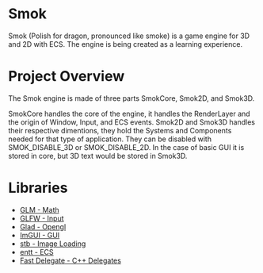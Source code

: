 # Smok
Smok (Polish for dragon, pronounced like smoke) is a game engine for 3D and 2D with ECS. The engine is being created as a learning experience.

# Project Overview
The Smok engine is made of three parts SmokCore, Smok2D, and Smok3D.

SmokCore handles the core of the engine, it handles the RenderLayer and the origin of Window, Input, and ECS events.
Smok2D and Smok3D handles their respective dimentions, they hold the Systems and Components needed for that type of application. They can be disabled with SMOK_DISABLE_3D or SMOK_DISABLE_2D. In the case of basic GUI it is stored in core, but 3D text would be stored in Smok3D.

# Libraries
- [GLM - Math](http://glm.g-truc.net/0.9.8/index.html)
- [GLFW - Input](https://www.glfw.org/)
- [Glad - Opengl](https://github.com/Dav1dde/glad)
- [ImGUI - GUI](https://github.com/ocornut/imgui)
- [stb - Image Loading](https://github.com/nothings/stb)
- [entt - ECS](https://github.com/skypjack/entt)
- [Fast Delegate - C++ Delegates](https://www.codeproject.com/Articles/7150/Member-Function-Pointers-and-the-Fastest-Possible)
